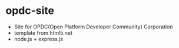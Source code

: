 # opdc-site

* Site for OPDC(Open Platform Developer Community) Corporation
* template from html5.net
* node.js + express.js
